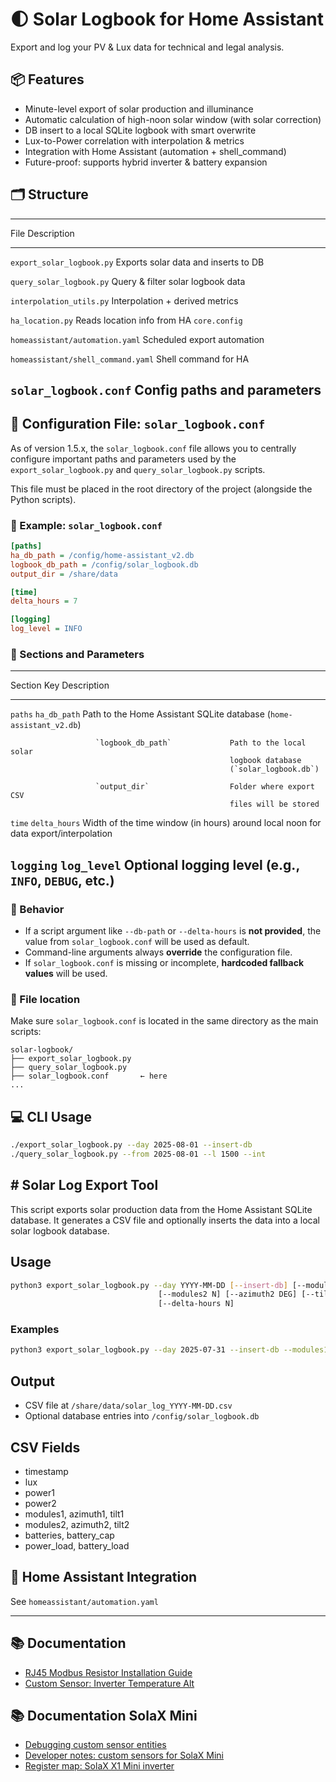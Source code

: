 # 🌓 Solar Logbook for Home Assistant

Export and log your PV & Lux data for technical and legal analysis.

## 📦 Features

-   Minute-level export of solar production and illuminance
-   Automatic calculation of high-noon solar window (with solar
    correction)
-   DB insert to a local SQLite logbook with smart overwrite
-   Lux-to-Power correlation with interpolation & metrics
-   Integration with Home Assistant (automation + shell_command)
-   Future-proof: supports hybrid inverter & battery expansion

## 🗂 Structure

  -------------------------------------------------------------------------------
  File                                 Description
  ------------------------------------ ------------------------------------------
  `export_solar_logbook.py`            Exports solar data and inserts to DB

  `query_solar_logbook.py`             Query & filter solar logbook data

  `interpolation_utils.py`             Interpolation + derived metrics

  `ha_location.py`                     Reads location info from HA `core.config`

  `homeassistant/automation.yaml`      Scheduled export automation

  `homeassistant/shell_command.yaml`   Shell command for HA

  `solar_logbook.conf`                 Config paths and parameters
  -------------------------------------------------------------------------------

## 🔧 Configuration File: `solar_logbook.conf`

As of version 1.5.x, the `solar_logbook.conf` file allows you to
centrally configure important paths and parameters used by the
`export_solar_logbook.py` and `query_solar_logbook.py` scripts.

This file must be placed in the root directory of the project (alongside
the Python scripts).

### 📄 Example: `solar_logbook.conf`

``` ini
[paths]
ha_db_path = /config/home-assistant_v2.db
logbook_db_path = /config/solar_logbook.db
output_dir = /share/data

[time]
delta_hours = 7

[logging]
log_level = INFO
```

### 📌 Sections and Parameters

  -----------------------------------------------------------------------------
  Section              Key                           Description
  -------------------- ----------------------------- --------------------------
  `paths`              `ha_db_path`                  Path to the Home Assistant
                                                     SQLite database
                                                     (`home-assistant_v2.db`)

                       `logbook_db_path`             Path to the local solar
                                                     logbook database
                                                     (`solar_logbook.db`)

                       `output_dir`                  Folder where export CSV
                                                     files will be stored

  `time`               `delta_hours`                 Width of the time window
                                                     (in hours) around local
                                                     noon for data
                                                     export/interpolation

  `logging`            `log_level`                   Optional logging level
                                                     (e.g., `INFO`, `DEBUG`,
                                                     etc.)
  -----------------------------------------------------------------------------

### 🤔 Behavior

-   If a script argument like `--db-path` or `--delta-hours` is **not
    provided**, the value from `solar_logbook.conf` will be used as
    default.
-   Command-line arguments always **override** the configuration file.
-   If `solar_logbook.conf` is missing or incomplete, **hardcoded
    fallback values** will be used.

### 📂 File location

Make sure `solar_logbook.conf` is located in the same directory as the
main scripts:

    solar-logbook/
    ├── export_solar_logbook.py
    ├── query_solar_logbook.py
    ├── solar_logbook.conf       ← here
    ...

## 💻 CLI Usage

``` bash
./export_solar_logbook.py --day 2025-08-01 --insert-db
./query_solar_logbook.py --from 2025-08-01 --l 1500 --int
```

## \# Solar Log Export Tool

This script exports solar production data from the Home Assistant SQLite
database. It generates a CSV file and optionally inserts the data into a
local solar logbook database.

## Usage

``` bash
python3 export_solar_logbook.py --day YYYY-MM-DD [--insert-db] [--modules1 N] [--azimuth1 DEG] [--tilt1 DEG]
                                 [--modules2 N] [--azimuth2 DEG] [--tilt2 DEG] [--batteries N] [--battery_cap kWh]
                                 [--delta-hours N]
```

### Examples

``` bash
python3 export_solar_logbook.py --day 2025-07-31 --insert-db --modules1 2 --azimuth1 190 --tilt1 15
```

## Output

-   CSV file at `/share/data/solar_log_YYYY-MM-DD.csv`
-   Optional database entries into `/config/solar_logbook.db`

## CSV Fields

-   timestamp
-   lux
-   power1
-   power2
-   modules1, azimuth1, tilt1
-   modules2, azimuth2, tilt2
-   batteries, battery_cap
-   power_load, battery_load

## 🏡 Home Assistant Integration

See `homeassistant/automation.yaml`

------------------------------------------------------------------------

## 📚 Documentation

-   [RJ45 Modbus Resistor Installation
    Guide](docs/rj45_resistor_installation_en.md)
-   [Custom Sensor: Inverter Temperature
    Alt](docs/inverter_temperature_alt.md)

## 📚 Documentation SolaX Mini

-   [Debugging custom sensor entities](docs/debugging_entities.md)
-   [Developer notes: custom sensors for SolaX
    Mini](docs/dev_notes_custom_sensors.md)
-   [Register map: SolaX X1 Mini inverter](docs/register_map_x1mini.md)
